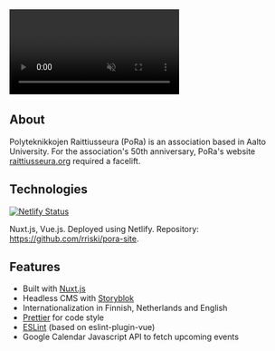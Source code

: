 <div class="markdown-video">
  <video autoplay muted loop>
    <source src="videos/raittiusseura-org.webm" type='video/webm' />
    <source src="videos/raittiusseura-org.mp4" type='video/mp4' />
    <img src="images/raittiusseura-org.png" title="Your browser does not support the <video> tag">
  </video>
</div>

## About 
Polyteknikkojen Raittiusseura (PoRa) is an association based in Aalto University. For the association's 50th anniversary, PoRa's website [raittiusseura.org](https://raittiusseura.org) required a facelift.

## Technologies
[![Netlify Status](https://api.netlify.com/api/v1/badges/64a37b8b-5679-4d64-96e6-5ff6531b57b5/deploy-status)](https://app.netlify.com/sites/vibrant-liskov-f9ac39/deploys)

Nuxt.js, Vue.js. Deployed using Netlify. Repository: https://github.com/rriski/pora-site.

## Features
- Built with [Nuxt.js](https://nuxtjs.org/)
- Headless CMS with [Storyblok](https://www.storyblok.com/)
- Internationalization in Finnish, Netherlands and English
- [Prettier](https://prettier.io/) for code style
- [ESLint](https://eslint.org/) (based on eslint-plugin-vue)
- Google Calendar Javascript API to fetch upcoming events
